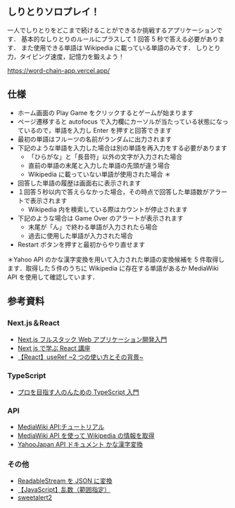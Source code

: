 ## しりとりソロプレイ！

一人でしりとりをどこまで続けることができるか挑戦するアプリケーションです．
基本的なしりとりのルールにプラスして 1 回答 5 秒で答える必要があります．
また使用できる単語は Wikipedia に載っている単語のみです．
しりとり力，タイピング速度，記憶力を鍛えよう！

https://word-chain-app.vercel.app/

## 仕様

- ホーム画面の Play Game をクリックするとゲームが始まります
- ページ遷移すると autofocus で入力欄にカーソルが当たっている状態になっているので，単語を入力し Enter を押すと回答できます
- 最初の単語はフルーツの名前がランダムに出力されます
- 下記のような単語を入力した場合は別の単語を再入力をする必要があります
  - 「ひらがな」と「長音符」以外の文字が入力された場合
  - 直前の単語の末尾と入力した単語の先頭が違う場合
  - Wikipedia に載っていない単語が使用された場合 ＊
- 回答した単語の履歴は画面右に表示されます
- １回答５秒以内で答えらなかった場合，その時点で回答した単語数がアラートで表示されます
  - Wikipedia 内を検索している際はカウントが停止されます
- 下記のような場合は Game Over のアラートが表示されます
  - 末尾が「ん」で終わる単語が入力されたら場合
  - 過去に使用した単語が入力された場合
- Restart ボタンを押すと最初からやり直せます

＊Yahoo API のかな漢字変換を用いて入力された単語の変換候補を 5 件取得します．取得した５件のうちに Wikipedia に存在する単語があるか MediaWiki API を使用して確認しています．

## 参考資料

### Next.js＆React

- [Next.js フルスタック Web アプリケーション開発入門](https://www.udemy.com/course/nextjs-fullstack/)
- [Next js で学ぶ React 講座](https://www.youtube.com/watch?v=15WLMqnkPsE&list=PLwM1-TnN_NN6fUhOoZyU4iZiwhLyISopO&ab_channel=%E3%81%97%E3%81%BE%E3%81%B6%E3%83%BC%E3%81%AEIT%E5%A4%A7%E5%AD%A6)
- [【React】useRef ~2 つの使い方とその背景~](https://qiita.com/hinako_n/items/1d041e71820148e8bf61)

### TypeScript

- [プロを目指す人のんための TypeScript 入門](https://www.amazon.co.jp/%E3%83%97%E3%83%AD%E3%82%92%E7%9B%AE%E6%8C%87%E3%81%99%E4%BA%BA%E3%81%AE%E3%81%9F%E3%82%81%E3%81%AETypeScript%E5%85%A5%E9%96%80-%E5%AE%89%E5%85%A8%E3%81%AA%E3%82%B3%E3%83%BC%E3%83%89%E3%81%AE%E6%9B%B8%E3%81%8D%E6%96%B9%E3%81%8B%E3%82%89%E9%AB%98%E5%BA%A6%E3%81%AA%E5%9E%8B%E3%81%AE%E4%BD%BF%E3%81%84%E6%96%B9%E3%81%BE%E3%81%A7-Software-Design-plus/dp/4297127474/ref=sr_1_1_sspa?dib=eyJ2IjoiMSJ9.M5U7tV6BwTgnpnUPA5u9D41SOxZE4j-43ZFyXt4PRXXfZRwXZskEpQStAK5ngGkgmVZzCsvH8cRO7iKPLtRfpOw1ZXNbWKD44m4TNIakrp3moB6E1jWKS5Pm9wakTFLLwTzI0eZu9786if-pZHPOCt8YcjTrRSrRZKBiou3e6zPaYAZ0Tg1SCANPEKCg6laTe943FTMC6Xhe9iMsUBmstPtFkh015-gTm3T1gBH-hJTFRONSkIxvpjWRATxBjSxGHIDiGT2UzodTRmkROuGO8s-eHsbM-hdIL52GH4KWEBQ.j5hNeOwUKFAUa9EWl3VXrpIhcb8MZReUdJqcnbr6Lc4&dib_tag=se&keywords=TypeScript&qid=1722249996&s=books&sr=1-1-spons&sp_csd=d2lkZ2V0TmFtZT1zcF9hdGY&psc=1)

### API

- [MediaWiki API:チュートリアル](https://www.mediawiki.org/wiki/API:Tutorial/ja)
- [MediaWiki API を使って Wikipedia の情報を取得](https://qiita.com/yubessy/items/16d2a074be84ee67c01f)
- [YahooJapan API ドキュメント かな漢字変換](https://developer.yahoo.co.jp/webapi/jlp/jim/v2/conversion.html)

### その他

- [ReadableStream を JSON に変換](https://zenn.dev/nuintee/scraps/4dd1083c9f8b17)
- [【JavaScript】乱数（範囲指定）](https://qiita.com/sho-17/items/4a89f13e13fa9dcc250a)
- [sweetalert2](https://sweetalert2.github.io/)

